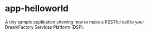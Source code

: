 app-helloworld
==============

A tiny sample application showing how to make a RESTful call to your DreamFactory Services Platform (DSP).
